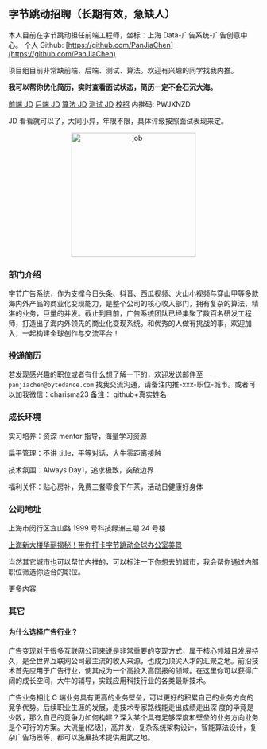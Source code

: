 ## 字节跳动招聘（长期有效，急缺人）

本人目前在字节跳动担任前端工程师，坐标：上海 Data-广告系统-广告创意中心。
个人 Github: [https://github.com/PanJiaChen](https://github.com/PanJiaChen)

项目组目前非常缺前端、后端、测试、算法。欢迎有兴趣的同学找我内推。

**我可以帮你优化简历，实时查看面试状态，简历一定不会石沉大海。**

[前端 JD](https://job.toutiao.com/s/CnXWyP)
[后端 JD](https://job.toutiao.com/s/CnGTAQ)
[算法 JD](https://job.toutiao.com/s/bXnBFL)
[测试 JD](https://job.bytedance.com/referral/pc/position/detail/?token=MTsxNTc1MDE0ODA1MjkwOzY3MjMwNjcxMzQ4ODYyODI3NjQ7NjcwNDQ4ODIyMjk2MzAwOTgwNg)
[校招](https://job.toutiao.com/campus/) 内推码: PWJXNZD

JD 看看就可以了，大同小异，年限不限，具体评级按照面试表现来定。

<p align="center" >
 <img :src="$withBase('/job.jpeg')" alt="job" width="250px">
</p>

### 部门介绍

字节广告系统，作为支撑今日头条、抖音、西瓜视频、火山小视频与穿山甲等多款海内外产品的商业化变现能力，是整个公司的核心收入部门，拥有复杂的算法，精湛的业务，巨量的并发。截止到目前，广告系统团队已经集聚了数百名研发工程师，打造出了海内外领先的商业化变现系统。和优秀的人做有挑战的事，欢迎加入，一起构建全球创作与交流平台！

### 投递简历

若发现感兴趣的职位或者有什么想了解一下的，欢迎发送邮件至 `panjiachen@bytedance.com` 找我交流沟通，请备注内推-xxx-职位-城市。或者可以加我微信：charisma23 备注： github+真实姓名

### 成长环境

实习培养：资深 mentor 指导，海量学习资源

扁平管理：不讲 title，平等对话，大牛零距离接触

技术氛围：Always Day1，追求极致，突破边界

福利关怀：贴心房补，免费三餐零食下午茶，活动日健康好身体

### 公司地址

上海市闵行区宜山路 1999 号科技绿洲三期 24 号楼

[上海新大楼华丽揭秘！带你打卡字节跳动全球办公室美景](https://mp.weixin.qq.com/s/OHnvXlGipHANWYrMPSWGQw?utm_source=wechat_session&utm_medium=social&utm_oi=35984129392640)

当然其它城市也可以帮忙内推的，可以标注一下你想去的城市，我会帮你通过内部职位筛选你适合的职位。

[更多内容](https://juejin.im/pin/5d888292f265da19752548ef)

### 其它

#### 为什么选择广告行业？

广告变现对于很多互联网公司来说是非常重要的变现方式，属于核心领域且发展持久，是全世界互联网公司最主流的收入来源，也成为顶尖人才的汇聚之地。前沿技术首先应用于广告行业，使其成为一个高投入高回报的领域。在这里你可以获得广阔的成长空间，大牛的辅导，实践应用科技行业的各类最新技术。

广告业务相比 C 端业务具有更高的业务壁垒，可以更好的积累自己的业务方向的竞争优势。后续职业生涯的发展，走技术专家路线能走出成绩走出深 度的毕竟是少数，那么自己的竞争力如何构建？深入某个具有足够深度和壁垒的业务方向业务是个可行的方案。大流量(亿级)，高并发，复杂系统架构设计，智能算法设计，复杂广告场景等，都可以施展技术提供用武之地。
